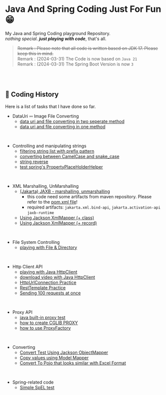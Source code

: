 # Java And Spring Coding Just For Fun 😁

My Java and Spring Coding playground Repository.<br>
_nothing special_. **_just playing with code_**, that's all.

> ~~Remark : Please note that all code is written based on JDK 17. Please keep this in mind.~~<br>
> Remark : (2024-03-31) The Code is now based on `Java 21`<br>
> Remark : (2024-03-31) The Spring Boot Version is now `3`

<br><br>

## 🧭 Coding History

Here is a list of tasks that I have done so far.

- DataUri ⇿ Image File Converting
  - [data uri and file converting in two seperate method](src/test/java/coding/toast/bread/data_uri/DataUriTest.java)
  - [data uri and file converting in one method](src/test/java/coding/toast/bread/data_uri/DataUriAndFileConvertingTest.java)

<br>

- Controlling and manipulating strings
  - [filtering string list with prefix pattern](src/test/java/coding/toast/bread/string_control/FilteringStringListTest.java)
  - [converting between CamelCase and snake_case](src/test/java/coding/toast/bread/string_control/CamelCaseSnakeCaseExchangeTest.java)
  - [string reverse](src/test/java/coding/toast/bread/string_control/ReversingStringOrderTest.java)
  - [test spring's PropertyPlaceHolderHelper](src/test/java/coding/toast/bread/string_control/PropertyPlaceholderHelperTest.java)

<br>

- XML Marshalling, UnMarshalling
  - [(Jakarta) JAXB - marshalling, unmarshalling](src/test/java/coding/toast/bread/xml_pojo_convert/XmlPojoConvertTest.java)
    - this code need some artifacts from maven repository. Please refer to the [pom.xml file](https://github.com/CodingToastBread/java-playground/blob/main/pom.xml)!
    - required artifacts: `jakarta.xml.bind-api`,  `jakarta.activation-api` `jaxb-runtime`
  - [Using Jackson XmlMapper (+ class)](src/test/java/coding/toast/bread/converting/JacksonXmlToPojoConvertTests.java)
  - [Using Jackson XmlMapper (+ record)](src/test/java/coding/toast/bread/converting/JacksonXmlToPojoConvertWithRecordTests.java)

<br>

- File System Controlling
  - [playing with File & Directory](src/test/java/coding/toast/bread/playing_with_file/JavaFilesApiTest.java)

<br>

- Http Client API
  - [playing with Java HttpClient](src/test/java/coding/toast/bread/http_client_api/JavaHttpClientTests.java)
  - [download video with Java HttpClient](src/test/java/coding/toast/bread/http_client_api/JavaHttpClientDownLoadFileTests.java)
  - [HttpUrlConnection Practice](src/test/java/coding/toast/bread/http_client_api/JavaHttpUrlConnectionTests.java)
  - [RestTemplate Practice](src/test/java/coding/toast/bread/http_client_api/RestTemplateTests.java)
  - [Sending 100 requests at once](src/test/java/coding/toast/bread/http_client_api/SendingManyRequestAtOnceTest.java)

<br>

- Proxy API
  - [java built-in proxy test](src/test/java/coding/toast/bread/proxy/JdkProxyTests.java) 
  - [how to create CGLIB PROXY](src/test/java/coding/toast/bread/proxy/CglibProxyTests.java)
  - [how to use ProxyFactory](src/test/java/coding/toast/bread/proxy/ProxyFactoryTests.java)

<br>

- Converting
  - [Convert Test Using Jackson ObjectMapper](src/test/java/coding/toast/bread/converting/JacksonConvertTests.java) 
  - [Copy values using Model Mapper](src/test/java/coding/toast/bread/converting/ModelMapperConvertTests.java)
  - [Convert To Pojo that looks similar with Excel Format](src/test/java/coding/toast/bread/converting/ExcelLikeJsonToPojoTests.java)

<br>

- Spring-related code 
  - [Simple SpEL test](src/test/java/coding/toast/bread/spring/spel/SpringExpressionLangTests.java) 

<br>

